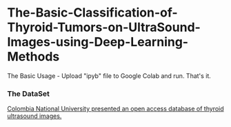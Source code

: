 # The-Basic-Classification-of-Thyroid-Tumors-on-UltraSound-Images-using-Deep-Learning-Methods

The Basic Usage - Upload "ipyb" file to Google Colab and run. That's it.


### The DataSet

[Colombia National University presented an open access database of thyroid ultrasound images.](http://cimalab.intec.co/applications/thyroid/index.php)

